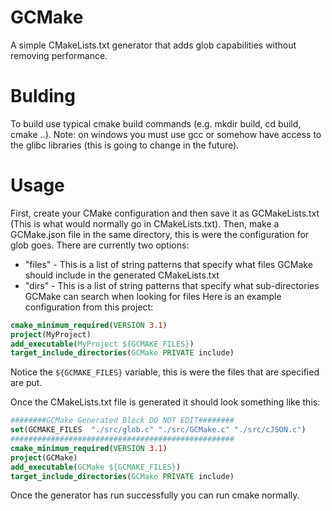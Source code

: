 # GCMake
A simple CMakeLists.txt generator that adds glob capabilities without removing performance.

# Bulding
To build use typical cmake build commands (e.g. mkdir build, cd build, cmake ..).
Note: on windows you must use gcc or somehow have access to the glibc libraries (this is going to change in the future).

# Usage
First, create your CMake configuration and then save it as GCMakeLists.txt (This is what would normally go in CMakeLists.txt).
Then, make a GCMake.json file in the same directory, this is were the configuration for glob goes. There are currently two options: 
* "files" - This is a list of string patterns that specify what files GCMake should include in the generated CMakeLists.txt
* "dirs" - This is a list of string patterns that specify what sub-directories GCMake can search when looking for files
Here is an example configuration from this project:
```CMake
cmake_minimum_required(VERSION 3.1)
project(MyProject)
add_executable(MyProject ${GCMAKE_FILES})
target_include_directories(GCMake PRIVATE include)
```
Notice the `${GCMAKE_FILES}` variable, this is were the files that are specified are put.

Once the CMakeLists.txt file is generated it should look something like this:
```CMake
########GCMake Generated Block DO NOT EDIT########
set(GCMAKE_FILES  "./src/glob.c" "./src/GCMake.c" "./src/cJSON.c")
##################################################
cmake_minimum_required(VERSION 3.1)
project(GCMake)
add_executable(GCMake ${GCMAKE_FILES})
target_include_directories(GCMake PRIVATE include)
```

Once the generator has run successfully you can run cmake normally.
